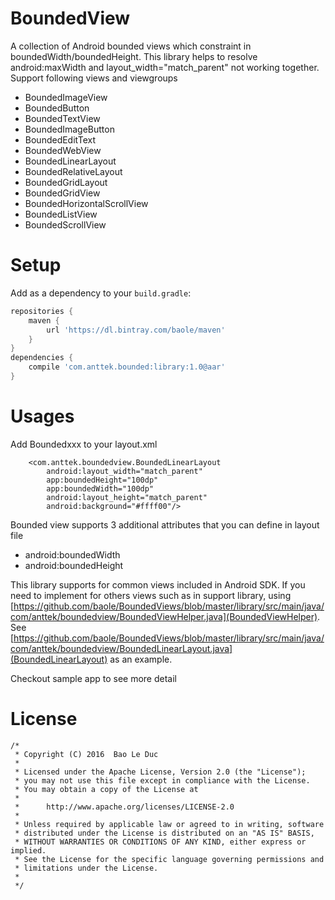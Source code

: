 # BoundedView
A collection of Android bounded views which constraint in boundedWidth/boundedHeight. This library helps to resolve android:maxWidth and layout_width="match_parent" not working together.
Support following views and viewgroups
* BoundedImageView
* BoundedButton
* BoundedTextView
* BoundedImageButton
* BoundedEditText
* BoundedWebView
* BoundedLinearLayout
* BoundedRelativeLayout
* BoundedGridLayout
* BoundedGridView
* BoundedHorizontalScrollView
* BoundedListView
* BoundedScrollView


# Setup
Add as a dependency to your ``build.gradle``:
```groovy
repositories {
    maven {
        url 'https://dl.bintray.com/baole/maven'
    }
}
dependencies {
    compile 'com.anttek.bounded:library:1.0@aar'
}
```

# Usages

Add Boundedxxx to your layout.xml

```
    <com.anttek.boundedview.BoundedLinearLayout
        android:layout_width="match_parent"
        app:boundedHeight="100dp"
        app:boundedWidth="100dp"
        android:layout_height="match_parent"
        android:background="#ffff00"/>
```
Bounded view supports 3 additional attributes that you can define in layout file

* android:boundedWidth
* android:boundedHeight

This library supports for common views included in Android SDK. If you need to implement for others views
such as in support library, using [https://github.com/baole/BoundedViews/blob/master/library/src/main/java/com/anttek/boundedview/BoundedViewHelper.java](BoundedViewHelper).
See [https://github.com/baole/BoundedViews/blob/master/library/src/main/java/com/anttek/boundedview/BoundedLinearLayout.java](BoundedLinearLayout) as an example.

Checkout sample app to see more detail

# License
```
/*
 * Copyright (C) 2016  Bao Le Duc
 *
 * Licensed under the Apache License, Version 2.0 (the "License");
 * you may not use this file except in compliance with the License.
 * You may obtain a copy of the License at
 *
 *      http://www.apache.org/licenses/LICENSE-2.0
 *
 * Unless required by applicable law or agreed to in writing, software
 * distributed under the License is distributed on an "AS IS" BASIS,
 * WITHOUT WARRANTIES OR CONDITIONS OF ANY KIND, either express or implied.
 * See the License for the specific language governing permissions and
 * limitations under the License.
 *
 */
 ```
